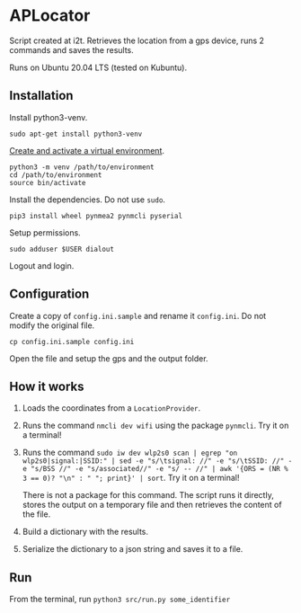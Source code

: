 # APLocator

Script created at i2t. Retrieves the location from a gps device, runs 2 commands and saves the results.

Runs on Ubuntu 20.04 LTS (tested on Kubuntu).

## Installation

Install python3-venv.

```
sudo apt-get install python3-venv
```

[Create and activate a virtual environment](https://docs.python.org/3/library/venv.html).

```
python3 -m venv /path/to/environment
cd /path/to/environment
source bin/activate
```

Install the dependencies. Do not use `sudo`.

```
pip3 install wheel pynmea2 pynmcli pyserial
```

Setup permissions.

```
sudo adduser $USER dialout
```

Logout and login.

## Configuration

Create a copy of `config.ini.sample` and rename it `config.ini`. Do not modify the original file.

```
cp config.ini.sample config.ini
```

Open the file and setup the gps and the output folder.

## How it works

1. Loads the coordinates from a `LocationProvider`.
2. Runs the command `nmcli dev wifi` using the package `pynmcli`. Try it on a terminal!
3. Runs the command `sudo iw dev wlp2s0 scan | egrep "on wlp2s0|signal:|SSID:" | sed -e "s/\tsignal: //" -e "s/\tSSID: //" -e "s/BSS //" -e "s/associated//" -e "s/ -- //" | awk '{ORS = (NR % 3 == 0)? "\n" : " "; print}' | sort`. Try it on a terminal!

    There is not a package for this command. The script runs it directly, stores the output on a temporary file and then retrieves the content of the file.

4. Build a dictionary with the results.
5. Serialize the dictionary to a json string and saves it to a file.

## Run

From the terminal, run `python3 src/run.py some_identifier`
